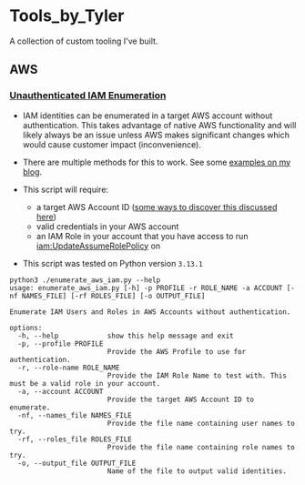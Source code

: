 # Tools_by_Tyler
A collection of custom tooling I've built. 

## AWS 

### [Unauthenticated IAM Enumeration](./aws_unauthenticated_iam_enumeration/)
- IAM identities can be enumerated in a target AWS account without authentication. This takes advantage of native AWS functionality and will likely always be an issue unless AWS makes significant changes which would cause customer impact (inconvenience). 

- There are multiple methods for this to work. See some [examples on my blog](https://www.techwithtyler.dev/cloud-security/aws-attacks-and-techniques/enumerate-unauthenticated-iam-users-and-roles).

- This script will require:
    - a target AWS Account ID ([some ways to discover this discussed here](https://www.techwithtyler.dev/cloud-security/aws-attacks-and-techniques/enumerate-aws-account-ids))
    - valid credentials in your AWS account
    - an IAM Role in your account that you have access to run [iam:UpdateAssumeRolePolicy](https://awscli.amazonaws.com/v2/documentation/api/latest/reference/iam/update-assume-role-policy.html) on

- This script was tested on Python version `3.13.1`

```
python3 ./enumerate_aws_iam.py --help                                               
usage: enumerate_aws_iam.py [-h] -p PROFILE -r ROLE_NAME -a ACCOUNT [-nf NAMES_FILE] [-rf ROLES_FILE] [-o OUTPUT_FILE]

Enumerate IAM Users and Roles in AWS Accounts without authentication.

options:
  -h, --help            show this help message and exit
  -p, --profile PROFILE
                        Provide the AWS Profile to use for authentication.
  -r, --role-name ROLE_NAME
                        Provide the IAM Role Name to test with. This must be a valid role in your account.
  -a, --account ACCOUNT
                        Provide the target AWS Account ID to enumerate.
  -nf, --names_file NAMES_FILE
                        Provide the file name containing user names to try.
  -rf, --roles_file ROLES_FILE
                        Provide the file name containing role names to try.
  -o, --output_file OUTPUT_FILE
                        Name of the file to output valid identities.
```